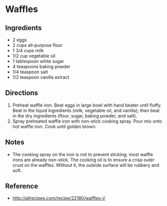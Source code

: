 # Waffles

## Ingredients

* 2 eggs
* 2 cups all-purpose flour
* 1 3/4 cups milk
* 1/2 cup vegetable oil
* 1 tablespoon white sugar
* 4 teaspoons baking powder
* 1/4 teaspoon salt
* 1/2 teaspoon vanilla extract

## Directions

1. Preheat waffle iron.
Beat eggs in large bowl with hand beater until fluffy.
Beat in the liquid ingredients (milk, vegetable oil, and vanilla); then beat in the dry ingredients (flour, sugar, baking powder, and salt).
2. Spray preheated waffle iron with non-stick cooking spray. Pour mix onto hot waffle iron. Cook until golden brown.

## Notes

* The cooking spray on the iron is not to prevent sticking; most waffle irons are already non-stick. The cooking oil is to ensure a crisp outer crust on the waffles. Without it, the outside surface will be rubbery and soft.

## Reference

* <http://allrecipes.com/recipe/22180/waffles-i/>
